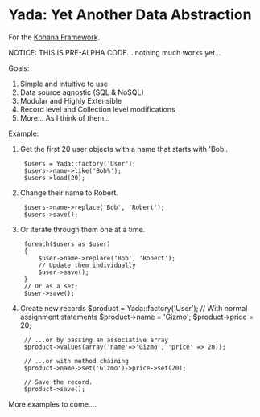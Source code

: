 # Yada: Yet Another Data Abstraction

For the [Kohana Framework](http://kohanaframework.org/).

NOTICE: THIS IS PRE-ALPHA CODE... nothing much works yet...

Goals:

1. Simple and intuitive to use
2. Data source agnostic (SQL & NoSQL) 
3. Modular and Highly Extensible
4. Record level and Collection level modifications
5. More... As I think of them...

Example:

1. Get the first 20 user objects with a name that starts with 'Bob'.

		$users = Yada::factory('User');
		$users->name->like('Bob%');
		$users->load(20);

2. Change their name to Robert.

		$users->name->replace('Bob', 'Robert');
		$users->save();
	
3. Or iterate through them one at a time.

		foreach($users as $user)
		{
			$user->name->replace('Bob', 'Robert');
			// Update them individually
			$user->save();
		}
		// Or as a set;
		$user->save();
		
4. Create new records
		$product = Yada::factory('User');
		// With normal assignment statements
		$product->name = 'Gizmo';
		$product->price = 20;
		
		// ...or by passing an associative array
		$product->values(array('name'=>'Gizmo', 'price' => 20));
		
		// ...or with method chaining
		$product->name->set('Gizmo')->price->set(20);
		
		// Save the record.
		$product->save();
		
More examples to come....